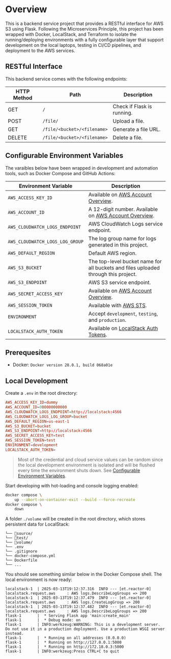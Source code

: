 # Overview

This is a backend service project that provides a RESTful interface for AWS S3 using Flask. Following the Microservices Principle, this project has been wrapped with Docker, LocalStack, and Terraform to isolate the running/deploying environments with a fully configurable layer that support development on the local laptops, testing in CI/CD pipelines, and deployment to the AWS services.

## RESTful Interface

This backend service comes with the following endpoints:

| HTTP Method | Path                        | Description                |
| ----------- | --------------------------- | -------------------------- |
| GET         | `/`                         | Check if Flask is running. |
| POST        | `/file/`                    | Upload a file.             |
| GET         | `/file/<bucket>/<filename>` | Generate a file URL.       |
| DELETE      | `/file/<bucket>/<filename>` | Delete a file.             |

## Configurable Environment Variables

The varaibles below have been wrapped in development and automation tools, such as Docker Compose and GitHub Actions:

| Environment Variable            | Description                                                                                          |
| ------------------------------- | ---------------------------------------------------------------------------------------------------- |
| `AWS_ACCESS_KEY_ID`             | Available on [AWS Account Overview](https://console.aws.amazon.com/).                                |
| `AWS_ACCOUNT_ID`                | A 12-digit number. Available on [AWS Account Overview](https://console.aws.amazon.com/).             |
| `AWS_CLOUDWATCH_LOGS_ENDPOINT`  | AWS CloudWatch Logs service endpoint.                                                                |
| `AWS_CLOUDWATCH_LOGS_LOG_GROUP` | The log group name for logs generated in this project.                                               |
| `AWS_DEFAULT_REGION`            | Default AWS region.                                                                                  |
| `AWS_S3_BUCKET`                 | The top-level bucket name for all buckets and files uploaded through this project.                   |
| `AWS_S3_ENDPOINT`               | AWS S3 service endpoint.                                                                             |
| `AWS_SECRET_ACCESS_KEY`         | Available on [AWS Account Overview](https://console.aws.amazon.com/).                                |
| `AWS_SESSION_TOKEN`             | Available with [AWS STS](https://docs.aws.amazon.com/IAM/latest/UserGuide/id_credentials_temp.html). |
| `ENVIRONMENT`                   | Accept `development`, `testing`, and `production`.                                                   |
| `LOCALSTACK_AUTH_TOKEN`         | Available on [LocalStack Auth Tokens](https://app.localstack.cloud/workspace/auth-tokens).           |

## Prerequesites

- Docker: `Docker version 28.0.1, build 068a01e`

## Local Development

Create a `.env` in the root directory:

```conf
AWS_ACCESS_KEY_ID=dummy
AWS_ACCOUNT_ID=000000000000
AWS_CLOUDWATCH_LOGS_ENDPOINT=http://localstack:4566
AWS_CLOUDWATCH_LOGS_LOG_GROUP=bucket
AWS_DEFAULT_REGION=us-east-1
AWS_S3_BUCKET=bucket
AWS_S3_ENDPOINT=http://localstack:4566
AWS_SECRET_ACCESS_KEY=test
AWS_SESSION_TOKEN=test
ENVIRONMENT=development
LOCALSTACK_AUTH_TOKEN=
```

> Most of the credential and cloud service values can be random since the local development environment is isolated and will be flushed every time the environment shuts down. See [Configurable Environment Variables](#configurable-environment-variables).

Start developing with hot-loading and console logging enabled:

```bash
docker compose \
    up --abort-on-container-exit --build --force-recreate
docker compose \
    down
```

A folder `./volume` will be created in the root directory, which stores persistent data for LocalStack:

```
└── 📁source/
└── 📁test/
└── 📁volume/
└── .env
└── .gitignore
└── docker-compose.yml
└── Dockerfile
└── ...
```

You should see something similar below in the Docker Compose shell. The local environment is now ready:

```
localstack-1  | 2025-03-13T19:12:37.316  INFO --- [et.reactor-0] localstack.request.aws     : AWS logs.DescribeLogGroups => 200
localstack-1  | 2025-03-13T19:12:37.479  INFO --- [et.reactor-0] localstack.request.aws     : AWS logs.CreateLogGroup => 200
localstack-1  | 2025-03-13T19:12:37.482  INFO --- [et.reactor-0] localstack.request.aws     : AWS logs.DescribeLogGroups => 200
flask-1       |  * Serving Flask app 'main:create_main'
flask-1       |  * Debug mode: on
flask-1       | INFO:werkzeug:WARNING: This is a development server. Do not use it in a production deployment. Use a production WSGI server instead.
flask-1       |  * Running on all addresses (0.0.0.0)
flask-1       |  * Running on http://127.0.0.1:5000
flask-1       |  * Running on http://172.18.0.3:5000
flask-1       | INFO:werkzeug:Press CTRL+C to quit
```
